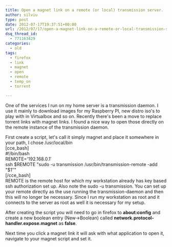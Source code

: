 ```yaml
---
title: Open a magnet link on a remote (or local) transmission server.
author: silviu
type: post
date: 2012-07-17T19:37:51+00:00
url: /2012/07/17/open-a-magnet-link-on-a-remote-or-local-transmission-server/
dsq_thread_id:
  - 771163429
categories:
  - old
tags:
  - firefox
  - link
  - magnet
  - open
  - remote
  - temp_on
  - torrent

---
```

One of the services I run on my home server is a transmission daemon. I use it mainly to download images for my Raspberry PI, new distro iso's to play with in Virtualbox and so on. Recently there's been a move to replace torrent links with magnet links. I found a nice way to open those directly on the remote instance of the transmission daemon.

First create a script, let's call it simply magnet and place it somewhere in your path, I chose /usr/local/bin  
[cce_bash]  
#!/bin/bash  
REMOTE='192.168.0.1&#8242;  
ssh $REMOTE "sudo -u transmission /usr/bin/transmission-remote -add "$1&#8243;"  
[/cce_bash]  
REMOTE is the remote host for which my workstation already has key based ssh authorization set up. Also note the sudo -u transmission. You can set up your remote directly as the use running the transmission-daemon and then this will no longer be necessary. Since I run my workstation as root and it connects to the server as root as well it is necessary for my setup.

After creating the script you will need to go in firefox to **about:config** and create a new boolean entry (New->Boolean) called **network.protocol-handler.expose.magnet** as **false**.

Next time you click a magnet link it will ask with what application to open it, navigate to your magnet script and set it.